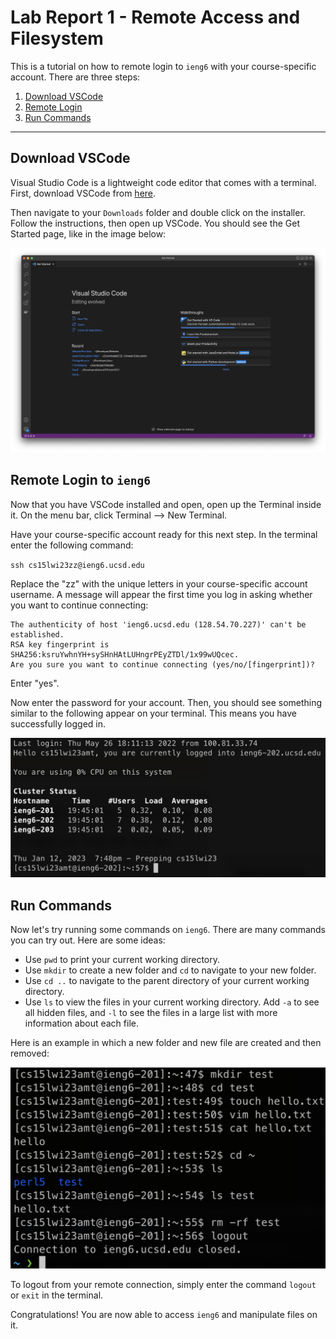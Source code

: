 # Lab Report 1 - Remote Access and Filesystem

This is a tutorial on how to remote login to `ieng6` with your course-specific account. There are three steps:

1. [Download VSCode](#download-vscode)
2. [Remote Login](#remote-login-to-ieng6)
3. [Run Commands](#run-commands)

---

## Download VSCode

Visual Studio Code is a lightweight code editor that comes with a terminal. First, download VSCode from [here](https://code.visualstudio.com/download).

Then navigate to your `Downloads` folder and double click on the installer. Follow the instructions, then open up VSCode.
You should see the Get Started page, like in the image below:

![Image](screenshots/vscode.png)

## Remote Login to `ieng6`

Now that you have VSCode installed and open, open up the Terminal inside it. On the menu bar, click Terminal --> New Terminal.

Have your course-specific account ready for this next step. In the terminal enter the following command:

`ssh cs15lwi23zz@ieng6.ucsd.edu`

Replace the "zz" with the unique letters in your course-specific account username. A message will appear the first time you log in asking whether you want to continue connecting:
```
The authenticity of host 'ieng6.ucsd.edu (128.54.70.227)' can't be established.
RSA key fingerprint is SHA256:ksruYwhnYH+sySHnHAtLUHngrPEyZTDl/1x99wUQcec.
Are you sure you want to continue connecting (yes/no/[fingerprint])?
```
Enter "yes".

Now enter the password for your account. Then, you should see something similar to the following appear on your terminal. This means you have successfully logged in.

![Image](screenshots/remotelogin.png)

## Run Commands

Now let's try running some commands on `ieng6`. There are many commands you can try out. Here are some ideas:
* Use `pwd` to print your current working directory.
* Use `mkdir` to create a new folder and `cd` to navigate to your new folder.
* Use `cd ..` to navigate to the parent directory of your current working directory.
* Use `ls` to view the files in your current working directory. Add `-a` to see all hidden files, and `-l` to see the files in a large list with more information about each file.

Here is an example in which a new folder and new file are created and then removed:

![Image](screenshots/runcommands.png)

To logout from your remote connection, simply enter the command `logout` or `exit` in the terminal.

Congratulations! You are now able to access `ieng6` and manipulate files on it.
